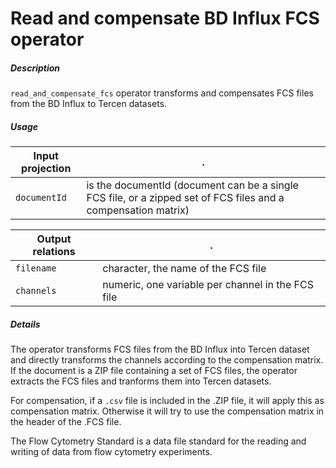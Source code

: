 # Read and compensate BD Influx FCS operator

##### Description

`read_and_compensate_fcs` operator transforms and compensates FCS files from the
BD Influx to Tercen datasets.

##### Usage

Input projection|.
---|---
`documentId`        | is the documentId (document can be a single FCS file, or a zipped set of FCS files and a compensation matrix)

Output relations|.
---|---
`filename`          | character, the name of the FCS file
`channels`          | numeric, one variable per channel in the FCS file

##### Details

The operator transforms FCS files from the BD Influx into Tercen dataset and 
directly transforms the channels according to the compensation matrix. If the 
document is a ZIP file containing a set of FCS files, the operator extracts the 
FCS files and tranforms them into Tercen datasets. 

For compensation, if a `.csv` file is included in the .ZIP file, it will apply this
as compensation matrix. Otherwise it will try to use the compensation matrix in the
header of the .FCS file. 

The Flow Cytometry Standard is a data file standard for the reading and writing 
of data from flow cytometry experiments.
